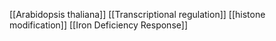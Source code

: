 [[Arabidopsis thaliana]]
[[Transcriptional regulation]]
[[histone modification]]
[[Iron Deficiency Response]]
